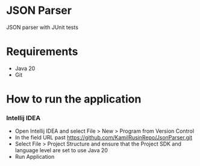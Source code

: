 # JSON Parser
JSON parser with JUnit tests


# Requirements
- Java 20
- Git


# How to run the application
### Intellij IDEA
- Open Intellij IDEA and select File > New > Program from Version Control
- In the field URL past https://github.com/KamilRusinRepo/JsonParser.git
- Select File > Project Structure and ensure that the Project SDK and language level are set to use Java 20
- Run Application 
